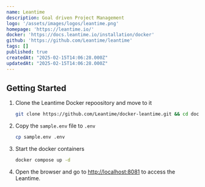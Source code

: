 ```yaml
---
name: Leantime
description: Goal driven Project Management
logo: '/assets/images/logos/leantime.png'
homepage: 'https://leantime.io/'
docker: 'https://docs.leantime.io/installation/docker'
github: 'https://github.com/Leantime/leantime'
tags: []
published: true
createdAt: "2025-02-15T14:06:28.000Z"
updatedAt: "2025-02-15T14:06:28.000Z"
---
```


## Getting Started

1. Clone the Leantime Docker repoository and move to it
    ```bash
    git clone https://github.com/Leantime/docker-leantime.git && cd docker-leantime
    ```
2. Copy the `sample.env` file to `.env`
    ```bash
    cp sample.env .env
    ```
3. Start the docker containers
    ```bash
    docker compose up -d
    ```
4. Open the browser and go to [http://localhost:8081](http://localhost:8081) to access the Leantime.